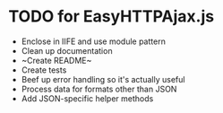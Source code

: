 # TODO for EasyHTTPAjax.js
- Enclose in IIFE and use module pattern
- Clean up documentation
- ~Create README~
- Create tests
- Beef up error handling so it's actually useful
- Process data for formats other than JSON
- Add JSON-specific helper methods
